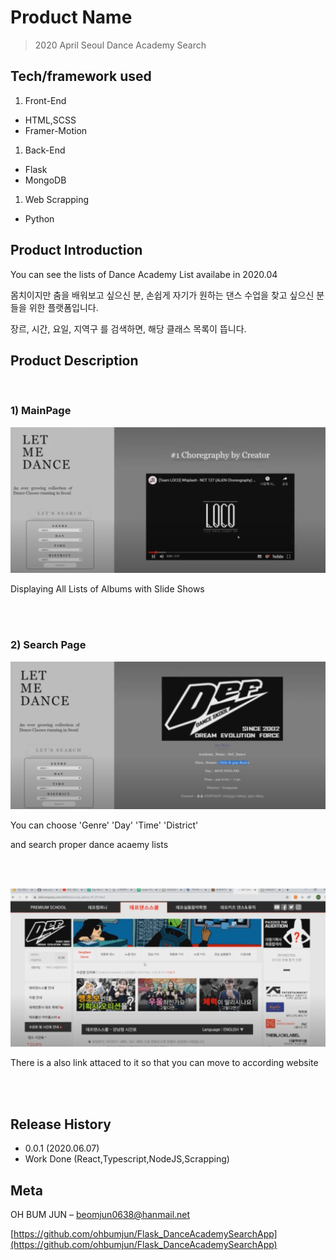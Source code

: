 # Product Name
> 2020 April Seoul Dance Academy Search 

## Tech/framework used
1) Front-End
- HTML,SCSS
- Framer-Motion
1) Back-End
- Flask
- MongoDB
1) Web Scrapping
- Python

## Product Introduction 
You can see the lists of Dance Academy List
availabe in 2020.04  

몸치이지만 춤을 배워보고 싶으신 분, 
손쉽게 자기가 원하는 댄스 수업을 찾고 싶으신 분들을 위한 플랫폼입니다. 

장르, 시간, 요일, 지역구 를 검색하면, 해당 클래스 목록이 뜹니다.

## Product Description

<br/>

### 1) MainPage
![](./readmeImg/main.png)

Displaying All Lists of Albums
with Slide Shows

<br/>
<br/>

### 2) Search Page
![](./readmeImg/search1.png)

You can choose
'Genre'
'Day'
'Time'
'District'

and search proper dance acaemy lists

<br/>
<br/>

![](./readmeImg/search2.png)

There is a also link attaced to it
so that you can move to according website

<br/>
<br/>

## Release History

* 0.0.1  (2020.06.07)
* Work Done (React,Typescript,NodeJS,Scrapping)

## Meta

OH BUM JUN  – beomjun0638@hanmail.net

[https://github.com/ohbumjun/Flask_DanceAcademySearchApp](https://github.com/ohbumjun/Flask_DanceAcademySearchApp)


